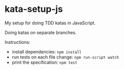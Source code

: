 
kata-setup-js
=============

My setup for doing TDD katas in JavaScript.

Doing katas on separate branches.

Instructions:

* install dependencies: `npm install`
* run tests on each file change: `npm run-script watch`
* print the specification: `npm test`
